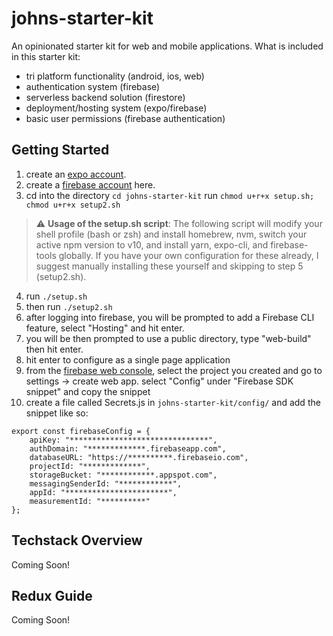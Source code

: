 # johns-starter-kit

An opinionated starter kit for web and mobile applications.
What is included in this starter kit:

-   tri platform functionality (android, ios, web)
-   authentication system (firebase)
-   serverless backend solution (firestore)
-   deployment/hosting system (expo/firebase)
-   basic user permissions (firebase authentication)

## Getting Started

1. create an [expo account](https://expo.io/).
2. create a [firebase account](https://firebase.google.com/) here.
3. cd into the directory `cd johns-starter-kit` run `chmod u+r+x setup.sh; chmod u+r+x setup2.sh`

> :warning: **Usage of the setup.sh script**: The following script will modify your shell profile (bash or zsh) and install homebrew, nvm, switch your active npm version to v10, and install yarn, expo-cli, and firebase-tools globally. If you have your own configuration for these already, I suggest manually installing these yourself and skipping to step 5 (setup2.sh).

4.  run `./setup.sh`
5.  then run `./setup2.sh`
6.  after logging into firebase, you will be prompted to add a Firebase CLI feature, select "Hosting" and hit enter.
7.  you will be then prompted to use a public directory, type "web-build" then hit enter.
8.  hit enter to configure as a single page application
9.  from the [firebase web console](https://console.firebase.google.com/), select the project you created and go to settings -> create web app. select "Config" under "Firebase SDK snippet" and copy the snippet
10. create a file called Secrets.js in `johns-starter-kit/config/` and add the snippet like so:
```shell
export const firebaseConfig = {
    apiKey: "*******************************",
    authDomain: "*************.firebaseapp.com",
    databaseURL: "https://**********.firebaseio.com",
    projectId: "*************",
    storageBucket: "************.appspot.com",
    messagingSenderId: "************",
    appId: "***********************",
    measurementId: "**********"
};
```

## Techstack Overview

Coming Soon!

## Redux Guide

Coming Soon!